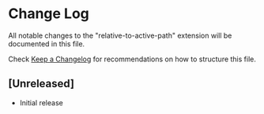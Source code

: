 # Change Log

All notable changes to the "relative-to-active-path" extension will be documented in this file.

Check [Keep a Changelog](http://keepachangelog.com/) for recommendations on how to structure this file.

## [Unreleased]

- Initial release
